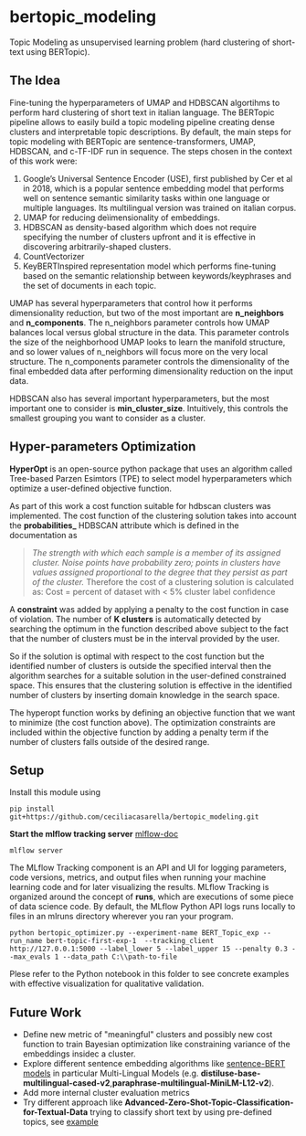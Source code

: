 # bertopic_modeling
Topic Modeling as unsupervised learning problem (hard clustering of short-text using BERTopic).

## The Idea

Fine-tuning the hyperparameters of UMAP and HDBSCAN algortihms to perform hard clustering of short text in italian language.
The BERTopic pipeline allows to easily build a topic modeling pipeline creating dense clusters and interpretable topic descriptions. By default, the main steps for topic modeling with BERTopic are sentence-transformers, UMAP, HDBSCAN, and c-TF-IDF run in sequence. 
The steps chosen in the context of this work were:
  1. Google’s Universal Sentence Encoder (USE), first published by Cer et al in 2018, which is a popular sentence embedding model that performs well on sentence semantic similarity tasks within one language or multiple languages. Its multilingual version was trained on italian corpus.
  2. UMAP for reducing deìimensionality of embeddings.
  3. HDBSCAN as density-based algorithm which does not require specifying the number of clusters upfront and it is effective in discovering arbitrarily-shaped clusters.
  4. CountVectorizer
  5. KeyBERTInspired representation model which performs fine-tuning based on the semantic relationship between keywords/keyphrases and the set of documents in each topic.

UMAP has several hyperparameters that control how it performs dimensionality reduction, but two of the most important are **n_neighbors** and **n_components**. The n_neighbors parameter controls how UMAP balances local versus global structure in the data. This parameter controls the size of the neighborhood UMAP looks to learn the manifold structure, and so lower values of n_neighbors will focus more on the very local structure. The n_components parameter controls the dimensionality of the final embedded data after performing dimensionality reduction on the input data.

HDBSCAN also has several important hyperparameters, but the most important one to consider is **min_cluster_size**. Intuitively, this controls the smallest grouping you want to consider as a cluster. 

## Hyper-parameters Optimization

**HyperOpt** is an open-source python package that uses an algorithm called Tree-based Parzen Esimtors (TPE) to select model hyperparameters which optimize a user-defined objective function.

As part of this work a cost function suitable for hdbscan clusters was implemented. The cost function of the clustering solution takes into account the **probabilities_** HDBSCAN attribute which is defined in the documentation as 
> *The strength with which each sample is a member of its assigned cluster. Noise points have probability zero; points in clusters have values assigned proportional to the degree that they persist as part of the cluster.*
Therefore the cost of a clustering solution is calculated as:
> Cost = percent of dataset with < 5% cluster label confidence

A **constraint** was added by applying a penalty to the cost function in case of violation. The number of **K clusters** is automatically detected by searching the optimum in the function described above subject to the fact that the number of clusters must be in the interval provided by the user.

So if the solution is optimal with respect to the cost function but the identified number of clusters is outside the specified interval then the algorithm searches for a suitable solution in the user-defined constrained space.
This ensures that the clustering solution is effective in the identified number of clusters by inserting domain knowledge in the search space.

The hyperopt function works by defining an objective function that we want to minimize (the cost function above). The optimization constraints are included within the objective function by adding a penalty term if the number of clusters falls outside of the desired range. 

## Setup
Install this module using

`pip install git+https://github.com/ceciliacasarella/bertopic_modeling.git`

**Start the mlflow tracking server** [mlflow-doc]("https://mlflow.org/docs/latest/tracking.html")

`mlflow server`

The MLflow Tracking component is an API and UI for logging parameters, code versions, metrics, and output files when running your machine learning code and for later visualizing the results. 
MLflow Tracking is organized around the concept of **runs**, which are executions of some piece of data science code.
By default, the MLflow Python API logs runs locally to files in an mlruns directory wherever you ran your program.

`python bertopic_optimizer.py --experiment-name BERT_Topic_exp --run_name bert-topic-first-exp-1  --tracking_client http://127.0.0.1:5000 --label_lower 5 --label_upper 15 --penalty 0.3 --max_evals 1 --data_path C:\\path-to-file`

Plese refer to the Python notebook in this folder to see concrete examples with effective visualization for qualitative validation.
## Future Work

- Define new metric of "meaningful" clusters and possibly new cost function to train Bayesian optimization like constraining variance of the embeddings insidec a cluster.
- Explore different sentence embedding algorithms like [sentence-BERT models](https://www.sbert.net/docs/pretrained_models.html) in particular Multi-Lingual Models (e.g. **distiluse-base-multilingual-cased-v2**,**paraphrase-multilingual-MiniLM-L12-v2**).
- Add more internal cluster evaluation metrics
- Try different approach like **Advanced-Zero-Shot-Topic-Classification-for-Textual-Data** trying to classify short text by using pre-defined topics, see [example](https://github.com/ritikas20/Advanced-Zero-Shot-Topic-Classification-for-Textual-Data/blob/main/Advanced%20Zero-Shot%20Topic%20Classification%20for%20Textual%20Data.ipynb)
